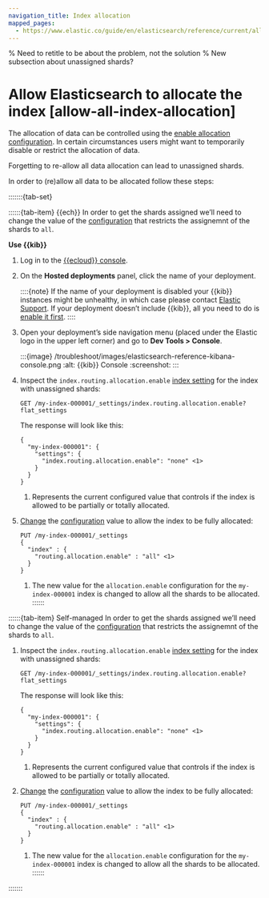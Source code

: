 ```yaml
---
navigation_title: Index allocation
mapped_pages:
  - https://www.elastic.co/guide/en/elasticsearch/reference/current/allow-all-index-allocation.html
---
```


% Need to retitle to be about the problem, not the solution
% New subsection about unassigned shards?

# Allow Elasticsearch to allocate the index [allow-all-index-allocation]

The allocation of data can be controlled using the [enable allocation configuration](elasticsearch://reference/elasticsearch/index-settings/index-modules.md#index-routing-allocation-enable-setting). In certain circumstances users might want to temporarily disable or restrict the allocation of data.

Forgetting to re-allow all data allocation can lead to unassigned shards.

In order to (re)allow all data to be allocated follow these steps:

:::::::{tab-set}

::::::{tab-item} {{ech}}
In order to get the shards assigned we’ll need to change the value of the [configuration](elasticsearch://reference/elasticsearch/index-settings/index-modules.md#index-routing-allocation-enable-setting) that restricts the assignemnt of the shards to `all`.

**Use {{kib}}**

1. Log in to the [{{ecloud}} console](https://cloud.elastic.co?page=docs&placement=docs-body).
2. On the **Hosted deployments** panel, click the name of your deployment.

    ::::{note}
    If the name of your deployment is disabled your {{kib}} instances might be unhealthy, in which case please contact [Elastic Support](https://support.elastic.co). If your deployment doesn’t include {{kib}}, all you need to do is [enable it first](../../deploy-manage/deploy/elastic-cloud/access-kibana.md).
    ::::

3. Open your deployment’s side navigation menu (placed under the Elastic logo in the upper left corner) and go to **Dev Tools > Console**.

    :::{image} /troubleshoot/images/elasticsearch-reference-kibana-console.png
    :alt: {{kib}} Console
    :screenshot:
    :::

4. Inspect the `index.routing.allocation.enable` [index setting](https://www.elastic.co/docs/api/doc/elasticsearch/operation/operation-indices-get-settings) for the index with unassigned shards:

    ```console
    GET /my-index-000001/_settings/index.routing.allocation.enable?flat_settings
    ```

    The response will look like this:

    ```console-result
    {
      "my-index-000001": {
        "settings": {
          "index.routing.allocation.enable": "none" <1>
        }
      }
    }
    ```

    1. Represents the current configured value that controls if the index is allowed to be partially or totally allocated.

5. [Change](https://www.elastic.co/docs/api/doc/elasticsearch/operation/operation-indices-put-settings) the [configuration](elasticsearch://reference/elasticsearch/index-settings/index-modules.md#index-routing-allocation-enable-setting) value to allow the index to be fully allocated:

    ```console
    PUT /my-index-000001/_settings
    {
      "index" : {
        "routing.allocation.enable" : "all" <1>
      }
    }
    ```

    1. The new value for the `allocation.enable` configuration for the `my-index-000001` index is changed to allow all the shards to be allocated.
::::::

::::::{tab-item} Self-managed
In order to get the shards assigned we’ll need to change the value of the [configuration](elasticsearch://reference/elasticsearch/index-settings/index-modules.md#index-routing-allocation-enable-setting) that restricts the assignemnt of the shards to `all`.

1. Inspect the `index.routing.allocation.enable` [index setting](https://www.elastic.co/docs/api/doc/elasticsearch/operation/operation-indices-get-settings) for the index with unassigned shards:

    ```console
    GET /my-index-000001/_settings/index.routing.allocation.enable?flat_settings
    ```

    The response will look like this:

    ```console-result
    {
      "my-index-000001": {
        "settings": {
          "index.routing.allocation.enable": "none" <1>
        }
      }
    }
    ```

    1. Represents the current configured value that controls if the index is allowed to be partially or totally allocated.

2. [Change](https://www.elastic.co/docs/api/doc/elasticsearch/operation/operation-indices-put-settings) the [configuration](elasticsearch://reference/elasticsearch/index-settings/index-modules.md#index-routing-allocation-enable-setting) value to allow the index to be fully allocated:

    ```console
    PUT /my-index-000001/_settings
    {
      "index" : {
        "routing.allocation.enable" : "all" <1>
      }
    }
    ```

    1. The new value for the `allocation.enable` configuration for the `my-index-000001` index is changed to allow all the shards to be allocated.
::::::

:::::::
